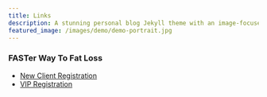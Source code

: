```yaml
---
title: Links
description: A stunning personal blog Jekyll theme with an image-focused design.
featured_image: /images/demo/demo-portrait.jpg
---
```


### FASTer Way To Fat Loss
* [New Client Registration](https://www.fasterwaycoach.com/#jenniferwoodall)
* [VIP Registration](https://www.fasterwaycoach.com/womens-vip#jenniferwoodall)
